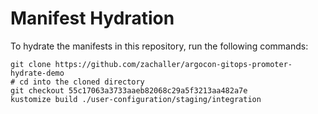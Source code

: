 # Manifest Hydration

To hydrate the manifests in this repository, run the following commands:

```shell
git clone https://github.com/zachaller/argocon-gitops-promoter-hydrate-demo
# cd into the cloned directory
git checkout 55c17063a3733aaeb82068c29a5f3213aa482a7e
kustomize build ./user-configuration/staging/integration
```

